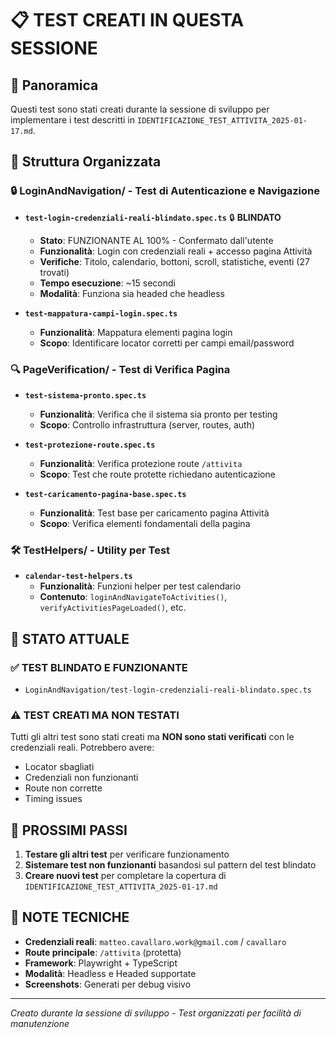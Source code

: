# 📋 TEST CREATI IN QUESTA SESSIONE

## 🎯 Panoramica
Questi test sono stati creati durante la sessione di sviluppo per implementare i test descritti in `IDENTIFICAZIONE_TEST_ATTIVITA_2025-01-17.md`.

## 📁 Struttura Organizzata

### 🔒 **LoginAndNavigation/** - Test di Autenticazione e Navigazione
- **`test-login-credenziali-reali-blindato.spec.ts`** 🔒 **BLINDATO**
  - **Stato**: FUNZIONANTE AL 100% - Confermato dall'utente
  - **Funzionalità**: Login con credenziali reali + accesso pagina Attività
  - **Verifiche**: Titolo, calendario, bottoni, scroll, statistiche, eventi (27 trovati)
  - **Tempo esecuzione**: ~15 secondi
  - **Modalità**: Funziona sia headed che headless

- **`test-mappatura-campi-login.spec.ts`**
  - **Funzionalità**: Mappatura elementi pagina login
  - **Scopo**: Identificare locator corretti per campi email/password

### 🔍 **PageVerification/** - Test di Verifica Pagina
- **`test-sistema-pronto.spec.ts`**
  - **Funzionalità**: Verifica che il sistema sia pronto per testing
  - **Scopo**: Controllo infrastruttura (server, routes, auth)

- **`test-protezione-route.spec.ts`**
  - **Funzionalità**: Verifica protezione route `/attivita`
  - **Scopo**: Test che route protette richiedano autenticazione

- **`test-caricamento-pagina-base.spec.ts`**
  - **Funzionalità**: Test base per caricamento pagina Attività
  - **Scopo**: Verifica elementi fondamentali della pagina

### 🛠️ **TestHelpers/** - Utility per Test
- **`calendar-test-helpers.ts`**
  - **Funzionalità**: Funzioni helper per test calendario
  - **Contenuto**: `loginAndNavigateToActivities()`, `verifyActivitiesPageLoaded()`, etc.

## 🎯 **STATO ATTUALE**

### ✅ **TEST BLINDATO E FUNZIONANTE**
- `LoginAndNavigation/test-login-credenziali-reali-blindato.spec.ts`

### ⚠️ **TEST CREATI MA NON TESTATI**
Tutti gli altri test sono stati creati ma **NON sono stati verificati** con le credenziali reali. Potrebbero avere:
- Locator sbagliati
- Credenziali non funzionanti  
- Route non corrette
- Timing issues

## 🚀 **PROSSIMI PASSI**

1. **Testare gli altri test** per verificare funzionamento
2. **Sistemare test non funzionanti** basandosi sul pattern del test blindato
3. **Creare nuovi test** per completare la copertura di `IDENTIFICAZIONE_TEST_ATTIVITA_2025-01-17.md`

## 📝 **NOTE TECNICHE**

- **Credenziali reali**: `matteo.cavallaro.work@gmail.com` / `cavallaro`
- **Route principale**: `/attivita` (protetta)
- **Framework**: Playwright + TypeScript
- **Modalità**: Headless e Headed supportate
- **Screenshots**: Generati per debug visivo

---
*Creato durante la sessione di sviluppo - Test organizzati per facilità di manutenzione*

